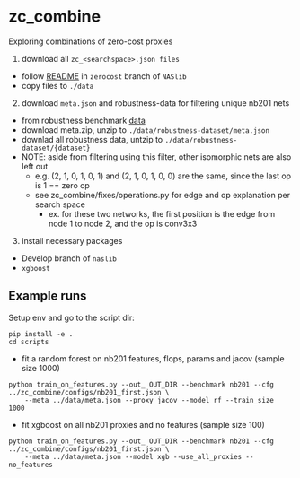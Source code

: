# zc_combine
Exploring combinations of zero-cost proxies

1. download all `zc_<searchspace>.json files`
- follow [README](https://github.com/automl/NASLib/tree/zerocost) in `zerocost` branch of `NASlib`
- copy files to `./data`

2. download `meta.json` and robustness-data for filtering unique nb201 nets
- from robustness benchmark [data](https://uni-siegen.sciebo.de/s/aFzpxCvTDWknpMA)
- download meta.zip, unzip to `./data/robustness-dataset/meta.json`
- downlad all robustness data, untzip to `./data/robustness-dataset/{dataset}`
- NOTE: aside from filtering using this filter, other isomorphic nets are also left out
  - e.g. (2, 1, 0, 1, 0, 1) and (2, 1, 0, 1, 0, 0) are the same, since the last op is 1 == zero op
  - see zc_combine/fixes/operations.py for edge and op explanation per search space
    - ex. for these two networks, the first position is the edge from node 1 to node 2, and the op is conv3x3

3. install necessary packages
- Develop branch of `naslib`
- `xgboost`


## Example runs

Setup env and go to the script dir:
```
pip install -e .
cd scripts
```

- fit a random forest on nb201 features, flops, params and jacov (sample size 1000)
```
python train_on_features.py --out_ OUT_DIR --benchmark nb201 --cfg ../zc_combine/configs/nb201_first.json \
    --meta ../data/meta.json --proxy jacov --model rf --train_size 1000
```

- fit xgboost on all nb201 proxies and no features (sample size 100)
```
python train_on_features.py --out_ OUT_DIR --benchmark nb201 --cfg ../zc_combine/configs/nb201_first.json \
    --meta ../data/meta.json --model xgb --use_all_proxies --no_features
```
